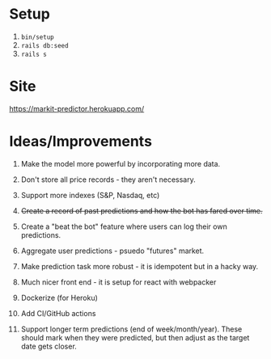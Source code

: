 # Setup

1. `bin/setup`
2. `rails db:seed`
3. `rails s`

# Site

https://markit-predictor.herokuapp.com/

# Ideas/Improvements

1. Make the model more powerful by incorporating more data.

2. Don't store all price records - they aren't necessary.

3. Support more indexes (S&P, Nasdaq, etc)

4. ~~Create a record of past predictions and how the bot has fared over time.~~

5. Create a "beat the bot" feature where users can log their own predictions.

6. Aggregate user predictions - psuedo "futures" market.

7. Make prediction task more robust - it is idempotent but in a hacky way.

8. Much nicer front end - it is setup for react with webpacker

9. Dockerize (for Heroku)

10. Add CI/GitHub actions

11. Support longer term predictions (end of week/month/year). These should mark
    when they were predicted, but then adjust as the target date gets closer.

